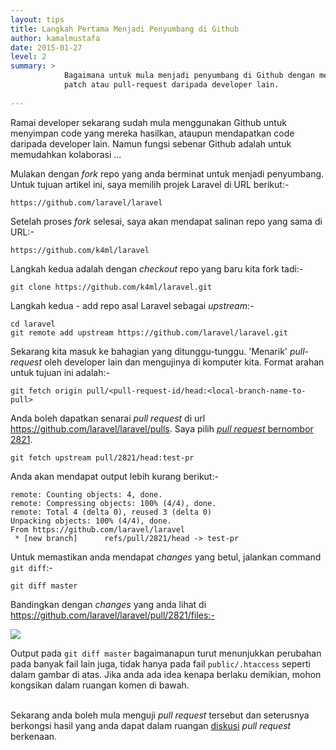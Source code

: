 ```yaml
---
layout: tips
title: Langkah Pertama Menjadi Penyumbang di Github
author: kamalmustafa
date: 2015-01-27
level: 2
summary: >
            Bagaimana untuk mula menjadi penyumbang di Github dengan menguji
            patch atau pull-request daripada developer lain.
            
---
```


Ramai developer sekarang sudah mula menggunakan Github untuk menyimpan code
yang mereka hasilkan, ataupun mendapatkan code daripada developer lain. Namun fungsi
sebenar Github adalah untuk memudahkan kolaborasi ...

Mulakan dengan *fork* repo yang anda berminat untuk menjadi penyumbang. Untuk tujuan
artikel ini, saya memilih projek Laravel di URL berikut:-

    https://github.com/laravel/laravel

Setelah proses *fork* selesai, saya akan mendapat salinan repo yang sama di URL:-

    https://github.com/k4ml/laravel

Langkah kedua adalah dengan *checkout* repo yang baru kita fork tadi:-

    git clone https://github.com/k4ml/laravel.git

Langkah kedua - add repo asal Laravel sebagai *upstream*:-

    cd laravel
    git remote add upstream https://github.com/laravel/laravel.git

Sekarang kita masuk ke bahagian yang ditunggu-tunggu. 'Menarik' *pull-request* oleh developer
lain dan mengujinya di komputer kita. Format arahan untuk tujuan ini adalah:-

    git fetch origin pull/<pull-request-id/head:<local-branch-name-to-pull>

Anda boleh dapatkan senarai *pull request* di url https://github.com/laravel/laravel/pulls.
Saya pilih [*pull request* bernombor 2821](https://github.com/laravel/laravel/pull/2821).

    git fetch upstream pull/2821/head:test-pr

Anda akan mendapat output lebih kurang berikut:-

    remote: Counting objects: 4, done.
    remote: Compressing objects: 100% (4/4), done.
    remote: Total 4 (delta 0), reused 3 (delta 0)
    Unpacking objects: 100% (4/4), done.
    From https://github.com/laravel/laravel
     * [new branch]      refs/pull/2821/head -> test-pr

Untuk memastikan anda mendapat *changes* yang betul, jalankan command `git diff`:-

    git diff master

Bandingkan dengan *changes* yang anda lihat di https://github.com/laravel/laravel/pull/2821/files:-

<a href="http://i.imgur.com/P6BqGKu.png"><img src="http://i.imgur.com/P6BqGKul.png"></img></a>

<div class="admonition-warning">
    Output pada <code>git diff master</code> bagaimanapun turut menunjukkan perubahan pada banyak
    fail lain juga, tidak hanya pada fail <code>public/.htaccess</code> seperti dalam gambar di atas.
    Jika anda ada idea kenapa berlaku demikian, mohon kongsikan dalam ruangan komen di bawah.
</div>
<div>&nbsp;</div>

Sekarang anda boleh mula menguji *pull request* tersebut dan seterusnya berkongsi hasil yang anda dapat
dalam ruangan [diskusi](https://github.com/laravel/laravel/pull/2821) *pull request* berkenaan.
